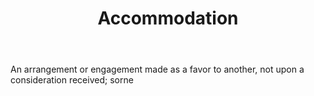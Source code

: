 ---
title: Accommodation
permalink: "/definitions/accommodation.html"
body: An arrangement or engagement made as a favor to another, not upon a consideration
  received; sorne
published_at: '2018-07-07'
layout: post
---